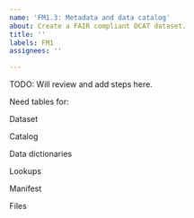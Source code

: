 ```yaml
---
name: 'FM1.3: Metadata and data catalog'
about: Create a FAIR compliant DCAT dataset.
title: ''
labels: FM1
assignees: ''

---
```


TODO: Will review and add steps here.

Need tables for: 

Dataset 

Catalog 

Data dictionaries 

Lookups 

Manifest 

Files
